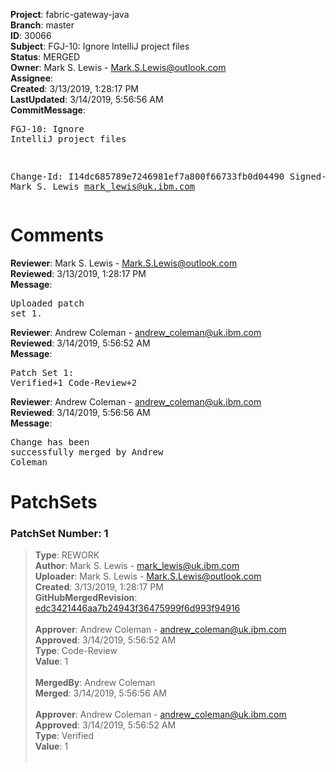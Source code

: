 <strong>Project</strong>: fabric-gateway-java<br><strong>Branch</strong>: master<br><strong>ID</strong>: 30066<br><strong>Subject</strong>: FGJ-10: Ignore IntelliJ project files<br><strong>Status</strong>: MERGED<br><strong>Owner</strong>: Mark S. Lewis - Mark.S.Lewis@outlook.com<br><strong>Assignee</strong>:<br><strong>Created</strong>: 3/13/2019, 1:28:17 PM<br><strong>LastUpdated</strong>: 3/14/2019, 5:56:56 AM<br><strong>CommitMessage</strong>:<br><pre>FGJ-10: Ignore IntelliJ project files

Change-Id: I14dc685789e7246981ef7a800f66733fb0d04490
Signed-off-by: Mark S. Lewis <mark_lewis@uk.ibm.com>
</pre><h1>Comments</h1><strong>Reviewer</strong>: Mark S. Lewis - Mark.S.Lewis@outlook.com<br><strong>Reviewed</strong>: 3/13/2019, 1:28:17 PM<br><strong>Message</strong>: <pre>Uploaded patch set 1.</pre><strong>Reviewer</strong>: Andrew Coleman - andrew_coleman@uk.ibm.com<br><strong>Reviewed</strong>: 3/14/2019, 5:56:52 AM<br><strong>Message</strong>: <pre>Patch Set 1: Verified+1 Code-Review+2</pre><strong>Reviewer</strong>: Andrew Coleman - andrew_coleman@uk.ibm.com<br><strong>Reviewed</strong>: 3/14/2019, 5:56:56 AM<br><strong>Message</strong>: <pre>Change has been successfully merged by Andrew Coleman</pre><h1>PatchSets</h1><h3>PatchSet Number: 1</h3><blockquote><strong>Type</strong>: REWORK<br><strong>Author</strong>: Mark S. Lewis - mark_lewis@uk.ibm.com<br><strong>Uploader</strong>: Mark S. Lewis - Mark.S.Lewis@outlook.com<br><strong>Created</strong>: 3/13/2019, 1:28:17 PM<br><strong>GitHubMergedRevision</strong>: [edc3421446aa7b24943f36475999f6d993f94916](https://github.com/hyperledger-gerrit-archive/fabric-gateway-java/commit/edc3421446aa7b24943f36475999f6d993f94916)<br><br><strong>Approver</strong>: Andrew Coleman - andrew_coleman@uk.ibm.com<br><strong>Approved</strong>: 3/14/2019, 5:56:52 AM<br><strong>Type</strong>: Code-Review<br><strong>Value</strong>: 1<br><br><strong>MergedBy</strong>: Andrew Coleman<br><strong>Merged</strong>: 3/14/2019, 5:56:56 AM<br><br><strong>Approver</strong>: Andrew Coleman - andrew_coleman@uk.ibm.com<br><strong>Approved</strong>: 3/14/2019, 5:56:52 AM<br><strong>Type</strong>: Verified<br><strong>Value</strong>: 1<br><br></blockquote>